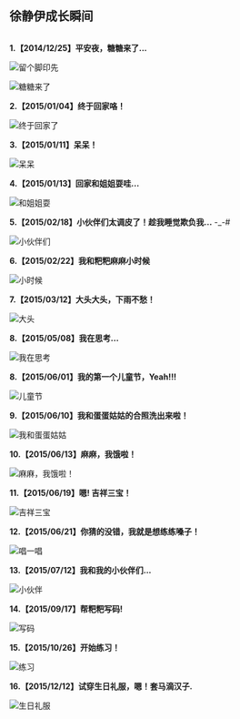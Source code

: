 

## 徐静伊成长瞬间

<img src="/Resource/xjk/logo.jpg" width="0" height="0" />



**1.【2014/12/25】平安夜，糖糖来了...**

![留个脚印先](/Resource/xjy/20141225003.jpg "留个脚印先！")


![糖糖来了](/Resource/xjy/20151225002.jpg "糖糖来了！")



**2.【2015/01/04】终于回家咯！**

![终于回家了](/Resource/xjy/20150104.jpg "终于回家咯...")


**3.【2015/01/11】呆呆！**

![呆呆](/Resource/xjy/20150111.jpg "呆呆...")



**4.【2015/01/13】回家和姐姐耍哇...**

![和姐姐耍](/Resource/xjy/20150113.jpg "和姐姐耍")


**5.【2015/02/18】小伙伴们太调皮了！趁我睡觉欺负我...** -_-#

![小伙伴们](/Resource/xjy/20150218.jpg "小伙伴们")



**6.【2015/02/22】我和粑粑麻麻小时候**

![小时候](/Resource/xjy/20150222.jpg "小时候")



**7.【2015/03/12】大头大头，下雨不愁！**

![大头](/Resource/xjy/20150312.jpg "大头")


**8.【2015/05/08】我在思考...**

![我在思考](/Resource/xjy/20150508.jpg "我在思考")


**8.【2015/06/01】我的第一个儿童节，Yeah!!!**

![儿童节](/Resource/xjy/20150601.jpg "儿童节")


**9.【2015/06/10】我和蛋蛋姑姑的合照洗出来啦！**

![我和蛋蛋姑姑](/Resource/xjy/20150610.jpg "我和蛋蛋姑姑")


**10.【2015/06/13】麻麻，我饿啦！**

![麻麻，我饿啦！](/Resource/xjy/20150613.jpg "麻麻，我饿啦！")


**11.【2015/06/19】嗯! 吉祥三宝！**

![吉祥三宝](/Resource/xjy/20150619.jpg "吉祥三宝")


**12.【2015/06/21】你猜的没错，我就是想练练嗓子！**

![唱一唱](/Resource/xjy/20150621.jpg "唱一唱")


**13.【2015/07/12】我和我的小伙伴们...**

![小伙伴](/Resource/xjy/20150712.jpg "上伙伴")


**14.【2015/09/17】帮粑粑写码!**

![写码](/Resource/xjy/20150917.jpg "写码")


**15.【2015/10/26】开始练习！**

![练习](/Resource/xjy/20151026.jpg "练习")


**16.【2015/12/12】试穿生日礼服，嗯！套马滴汉子.**

![生日礼服](/Resource/xjy/20151212.jpg "生日礼服")










